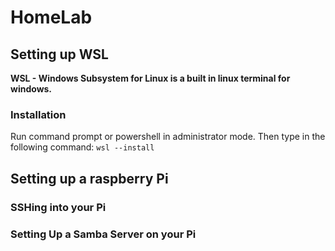 # HomeLab

## Setting up WSL

**WSL - Windows Subsystem for Linux is a built in linux terminal for windows.**

### Installation

Run command prompt or powershell in administrator mode. Then type in the following command:
``` wsl --install ```

## Setting up a raspberry Pi

### SSHing into your Pi

### Setting Up a Samba Server on your Pi
